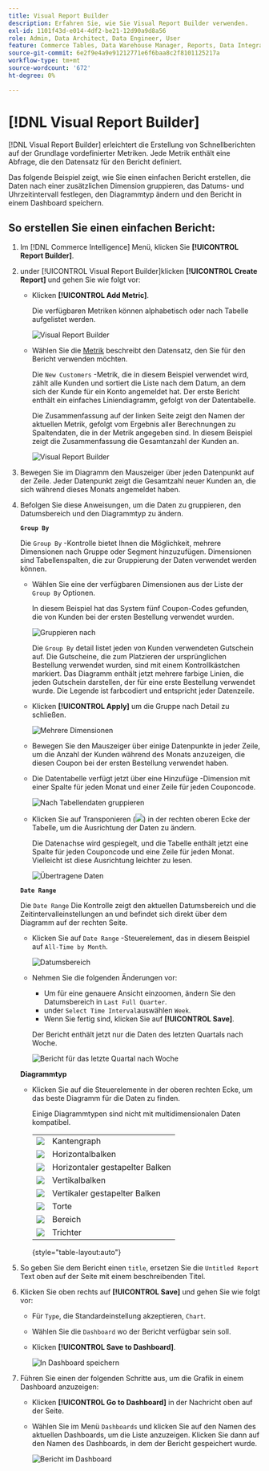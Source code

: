 ```yaml
---
title: Visual Report Builder
description: Erfahren Sie, wie Sie Visual Report Builder verwenden.
exl-id: 1101f43d-e014-4df2-be21-12d90a9d8a56
role: Admin, Data Architect, Data Engineer, User
feature: Commerce Tables, Data Warehouse Manager, Reports, Data Integration
source-git-commit: 6e2f9e4a9e91212771e6f6baa8c2f8101125217a
workflow-type: tm+mt
source-wordcount: '672'
ht-degree: 0%

---
```


# [!DNL Visual Report Builder]

[!DNL Visual Report Builder] erleichtert die Erstellung von Schnellberichten auf der Grundlage vordefinierter Metriken. Jede Metrik enthält eine Abfrage, die den Datensatz für den Bericht definiert.

Das folgende Beispiel zeigt, wie Sie einen einfachen Bericht erstellen, die Daten nach einer zusätzlichen Dimension gruppieren, das Datums- und Uhrzeitintervall festlegen, den Diagrammtyp ändern und den Bericht in einem Dashboard speichern.

## So erstellen Sie einen einfachen Bericht:

1. Im [!DNL Commerce Intelligence] Menü, klicken Sie **[!UICONTROL Report Builder]**.

1. under [!UICONTROL Visual Report Builder]klicken **[!UICONTROL Create Report]** und gehen Sie wie folgt vor:

   * Klicken **[!UICONTROL Add Metric]**.

     Die verfügbaren Metriken können alphabetisch oder nach Tabelle aufgelistet werden.

     ![Visual Report Builder](../../assets/magento-bi-visual-report-builder-add-metric.png)

   * Wählen Sie die [Metrik](../../data-user/reports/ess-manage-data-metrics.md) beschreibt den Datensatz, den Sie für den Bericht verwenden möchten.

     Die `New Customers` -Metrik, die in diesem Beispiel verwendet wird, zählt alle Kunden und sortiert die Liste nach dem Datum, an dem sich der Kunde für ein Konto angemeldet hat. Der erste Bericht enthält ein einfaches Liniendiagramm, gefolgt von der Datentabelle.

     Die Zusammenfassung auf der linken Seite zeigt den Namen der aktuellen Metrik, gefolgt vom Ergebnis aller Berechnungen zu Spaltendaten, die in der Metrik angegeben sind. In diesem Beispiel zeigt die Zusammenfassung die Gesamtanzahl der Kunden an.

     ![Visual Report Builder](../../assets/magento-bi-report-builder-untitled.png)

1. Bewegen Sie im Diagramm den Mauszeiger über jeden Datenpunkt auf der Zeile. Jeder Datenpunkt zeigt die Gesamtzahl neuer Kunden an, die sich während dieses Monats angemeldet haben.

1. Befolgen Sie diese Anweisungen, um die Daten zu gruppieren, den Datumsbereich und den Diagrammtyp zu ändern.

   **`Group By`**

   Die `Group By` -Kontrolle bietet Ihnen die Möglichkeit, mehrere Dimensionen nach Gruppe oder Segment hinzuzufügen. Dimensionen sind Tabellenspalten, die zur Gruppierung der Daten verwendet werden können.

   * Wählen Sie eine der verfügbaren Dimensionen aus der Liste der `Group By` Optionen.

     In diesem Beispiel hat das System fünf Coupon-Codes gefunden, die von Kunden bei der ersten Bestellung verwendet wurden.

     ![Gruppieren nach](../../assets/magento-bi-report-builder-group-by-dimensions.png)

     Die `Group By` detail listet jeden von Kunden verwendeten Gutschein auf. Die Gutscheine, die zum Platzieren der ursprünglichen Bestellung verwendet wurden, sind mit einem Kontrollkästchen markiert. Das Diagramm enthält jetzt mehrere farbige Linien, die jeden Gutschein darstellen, der für eine erste Bestellung verwendet wurde. Die Legende ist farbcodiert und entspricht jeder Datenzeile.

   * Klicken **[!UICONTROL Apply]** um die Gruppe nach Detail zu schließen.

     ![Mehrere Dimensionen](../../assets/magento-bi-report-builder-group-by-dimension-detail.png)

   * Bewegen Sie den Mauszeiger über einige Datenpunkte in jeder Zeile, um die Anzahl der Kunden während des Monats anzuzeigen, die diesen Coupon bei der ersten Bestellung verwendet haben.

   * Die Datentabelle verfügt jetzt über eine Hinzufüge -Dimension mit einer Spalte für jeden Monat und einer Zeile für jeden Couponcode.

     ![Nach Tabellendaten gruppieren](../../assets/magento-bi-report-builder-group-by-table-data.png)

   * Klicken Sie auf Transponieren (![](../../assets/magento-bi-btn-transpose.png)) in der rechten oberen Ecke der Tabelle, um die Ausrichtung der Daten zu ändern.

     Die Datenachse wird gespiegelt, und die Tabelle enthält jetzt eine Spalte für jeden Couponcode und eine Zeile für jeden Monat. Vielleicht ist diese Ausrichtung leichter zu lesen.

     ![Übertragene Daten](../../assets/magento-bi-report-builder-group-by-table-data-transposed.png)

   **`Date Range`**

   Die `Date Range` Die Kontrolle zeigt den aktuellen Datumsbereich und die Zeitintervalleinstellungen an und befindet sich direkt über dem Diagramm auf der rechten Seite.

   * Klicken Sie auf `Date Range` -Steuerelement, das in diesem Beispiel auf `All-Time by Month`.

     ![Datumsbereich](../../assets/magento-bi-report-builder-date-range.png)

   * Nehmen Sie die folgenden Änderungen vor:

      * Um für eine genauere Ansicht einzoomen, ändern Sie den Datumsbereich in `Last Full Quarter`.
      * under `Select Time Interval`auswählen `Week`.
      * Wenn Sie fertig sind, klicken Sie auf **[!UICONTROL Save]**.

     Der Bericht enthält jetzt nur die Daten des letzten Quartals nach Woche.

     ![Bericht für das letzte Quartal nach Woche](../../assets/magento-bi-report-builder-date-range-quarter-by-week-chart.png)

   **Diagrammtyp**

   * Klicken Sie auf die Steuerelemente in der oberen rechten Ecke, um das beste Diagramm für die Daten zu finden.

     Einige Diagrammtypen sind nicht mit multidimensionalen Daten kompatibel.

     | | |
     |-----|-----|
     | ![](../../assets/magento-bi-btn-chart-line.png) | Kantengraph |
     | ![](../../assets/magento-bi-btn-chart-horz-bar.png) | Horizontalbalken |
     | ![](../../assets/magento-bi-btn-chart-horz-stacked-bar.png) | Horizontaler gestapelter Balken |
     | ![](../../assets/magento-bi-btn-chart-vert-bar.png) | Vertikalbalken |
     | ![](../../assets/magento-bi-btn-chart-vert-stacked-bar.png) | Vertikaler gestapelter Balken |
     | ![](../../assets/magento-bi-btn-chart-pie.png) | Torte |
     | ![](../../assets/magento-bi-btn-chart-area.png) | Bereich |
     | ![](../../assets/magento-bi-btn-chart-funnel.png) | Trichter |

     {style="table-layout:auto"}

1. So geben Sie dem Bericht einen `title`, ersetzen Sie die `Untitled Report` Text oben auf der Seite mit einem beschreibenden Titel.

1. Klicken Sie oben rechts auf **[!UICONTROL Save]** und gehen Sie wie folgt vor:

   * Für `Type`, die Standardeinstellung akzeptieren, `Chart`.

   * Wählen Sie die `Dashboard` wo der Bericht verfügbar sein soll.

   * Klicken **[!UICONTROL Save to Dashboard]**.

     ![In Dashboard speichern](../../assets/magento-bi-report-builder-save-to-dashboard.png)

1. Führen Sie einen der folgenden Schritte aus, um die Grafik in einem Dashboard anzuzeigen:

   * Klicken **[!UICONTROL Go to Dashboard]** in der Nachricht oben auf der Seite.

   * Wählen Sie im Menü `Dashboards` und klicken Sie auf den Namen des aktuellen Dashboards, um die Liste anzuzeigen. Klicken Sie dann auf den Namen des Dashboards, in dem der Bericht gespeichert wurde.

     ![Bericht im Dashboard](../../assets/magento-bi-report-builder-my-dashboard.png)
